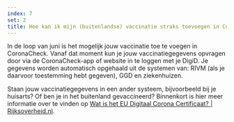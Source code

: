 ```yaml
---
index: 7
set: 2
title: Hoe kan ik mijn (buitenlandse) vaccinatie straks toevoegen in CoronaCheck?
---
```

In de loop van juni is het mogelijk jouw vaccinatie toe te voegen in CoronaCheck. Vanaf dat moment kun je jouw vaccinatiegegevens opvragen door via de CoronaCheck-app of website in te loggen met je DigiD. Je gegevens worden automatisch opgehaald uit de systemen van: RIVM (als je daarvoor toestemming hebt gegeven), GGD en ziekenhuizen. 

Staan jouw vaccinatiegegevens in een ander systeem, bijvoorbeeld bij je huisarts? Of ben je in het buitenland gevaccineerd? Binnenkort is hier meer informatie over te vinden op <a href="https://www.rijksoverheid.nl/onderwerpen/coronavirus-vaccinatie/vraag-en-antwoord/wat-is-het-eu-digitaal-corona-certificaat" hreflang="nl" target="_blank" rel="noopener noreferrer" lang="nl">Wat is het EU Digitaal Corona Certificaat? | Rijksoverheid.nl</a>.
